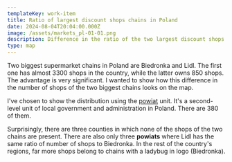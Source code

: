 ```yaml
---
templateKey: work-item
title: Ratio of largest discount shops chains in Poland
date: 2024-08-04T20:04:00.000Z
image: /assets/markets_pl-01-01.png
description: Difference in the ratio of the two largest discount shops chains in Poland
type: map
---
```

Two biggest supermarket chains in Poland are Biedronka and Lidl. The first one has almost 3300 shops in the country, while the latter owns 850 shops. The advantage is very significant.
I wanted to show how this difference in the number of shops of the two biggest chains looks on the map.

I've chosen to show the distribution using the <a href="https://en.wikipedia.org/wiki/Powiat">powiat</a> unit. It's a second-level unit of local government and administration in Poland. There are 380 of them.

Surprisingly, there are three counties in which none of the shops of the two chains are present. There are also only three __powiats__ where Lidl has the same ratio of number of shops to Biedronka. In the rest of the country's regions, far more shops belong to chains with a ladybug in logo (Biedronka).
